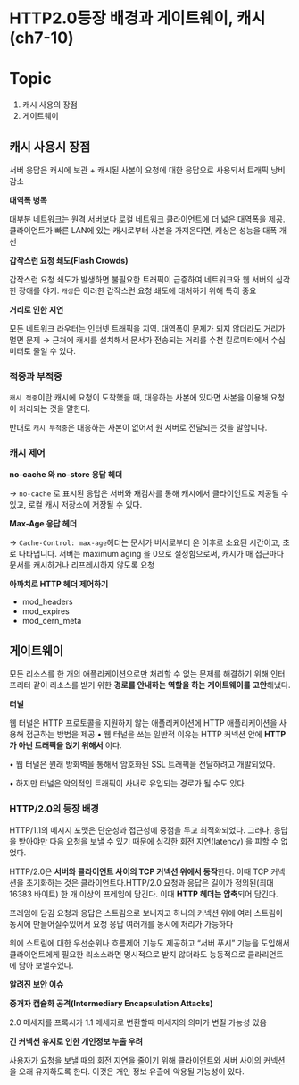 # HTTP2.0등장 배경과 게이트웨이, 캐시 (ch7-10)

# Topic

1. 캐시 사용의 장점
2. 게이트웨이

## 캐시 사용시 장점

서버 응답은 캐시에 보관 + 캐시된 사본이 요청에 대한 응답으로 사용되서 트래픽 낭비 감소 

****대역폭 병목****

대부분 네트워크는 원격 서버보다 로컬 네트워크 클라이언트에 더 넓은 대역폭을 제공. 클라이언트가 빠른 LAN에 있는 캐시로부터 사본을 가져온다면, 캐싱은 성능을 대폭 개선

****갑작스런 요청 쇄도(Flash Crowds)****

갑작스런 요청 쇄도가 발생하면 불필요한 트래픽이 급증하여 네트워크와 웹 서버의 심각한 장애를 야기. `캐싱`은 이러한 갑작스런 요청 쇄도에 대처하기 위해 특히 중요

****거리로 인한 지연****

모든 네트워크 라우터는 인터넷 트래픽을 지역. 대역폭이 문제가 되지 않더라도 거리가 멀면 문제 → 근처에 캐시를 설치해서 문서가 전송되는 거리를 수천 킬로미터에서 수십 미터로 줄일 수 있다.

### ****적중과 부적중****

`캐시 적중`이란 캐시에 요청이 도착했을 때, 대응하는 사본에 있다면 사본을 이용해 요청이 처리되는 것을 말한다.

반대로 `캐시 부적중`은 대응하는 사본이 없어서 원 서버로 전달되는 것을 말합니다.

### ****캐시 제어****

****no-cache 와 no-store 응답 헤더****

→ `no-cache` 로 표시된 응답은 서버와 재검사를 통해 캐시에서 클라이언트로 제공될 수 있고, 로컬 캐시 저장소에 저장될 수 있다.

****Max-Age 응답 헤더****

→  `Cache-Control: max-age`헤더는 문서가 버서로부터 온 이후로 소요된 시간이고, 초로 나타냅니다. 서버는 maximum aging 을 0으로 설정함으로써, 캐시가 매 접근마다 문서를 캐시하거나 리프레시하지 않도록 요청

****아파치로 HTTP 헤더 제어하기****

- mod_headers
- mod_expires
- mod_cern_meta

## 게이트웨이

모든 리소스를 한 개의 애플리케이션으로만 처리할 수 없는 문제를 해결하기 위해 인터프리터 같이 리소스를 받기 위한 **경로를 안내하는 역할을 하는 게이트웨이를 고안**해냈다.

****터널****

웹 터널은 HTTP 프로토콜을 지원하지 않는 애플리케이션에 HTTP 애플리케이션을 사용해 접근하는 방법을 제공 • 웹 터널을 쓰는 일반적 이유는 HTTP 커넥션 안에 **HTTP가 아닌 트래픽을 얹기 위해서** 이다.

• 웹 터널은 원래 방화벽을 통해서 암호화된 SSL 트래픽을 전달하려고 개발되었다.

• 하지만 터널은 악의적인 트래픽이 사내로 유입되는 경로가 될 수도 있다.

### ****HTTP/2.0의 등장 배경****

HTTP/1.1의 메시지 포맷은 단순성과 접근성에 중점을 두고 최적화되었다. 그러나, 응답을 받아야만 다음 요청을 보낼 수 있기 때문에 심각한 회전 지연(latency) 을 피할 수 없었다.

HTTP/2.0은 **서버와 클라이언트 사이의 TCP 커넥션 위에서 동작**한다. 이때 TCP 커넥션을 초기화하는 것은 클라이언트다.HTTP/2.0 요청과 응답은 길이가 정의된(최대 16383 바이트) 한 개 이상의 프레임에 담긴다. 이때 **HTTP 헤더는 압축**되어 담긴다.

프레임에 담김 요청과 응답은 스트림으로 보내지고 하나의 커넥션 위에 여러 스트림이 동시에 만들어질수있어서 요청 응답 여러개를 동시에 처리가 가능하다

위에 스트림에 대한 우선순위나 흐름제어 기능도 제공하고 “서버 푸시” 기능을 도입해서 클라이언트에게 필요한 리소스라면 명시적으로 받지 않더라도 능동적으로 클라리언트에 담아 보낼수있다.

****알려진 보안 이슈****

****중개자 캡슐화 공격(Intermediary Encapsulation Attacks)****

2.0 메세지를 프록시가 1.1 메세지로 변환할때 메세지의 의미가 변질 가능성 있음

****긴 커넥션 유지로 인한 개인정보 누출 우려****

사용자가 요청을 보낼 때의 회전 지연을 줄이기 위해 클라이언트와 서버 사이의 커넥션을 오래 유지하도록 한다. 이것은 개인 정보 유출에 악용될 가능성이 있다.
